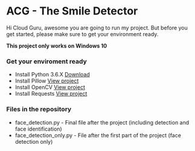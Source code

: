 # ACG - The Smile Detector

Hi Cloud Guru, awesome you are going to run my project. But before you get started, please make sure to get your environment ready.

**This project only works on Windows 10**

### Get your enviroment ready

- Install Python 3.6.X [Download](https://www.python.org/downloads/release/python-369/)
- Install Pillow [View project](https://pypi.org/project/Pillow/)
- Install OpenCV [View project](https://pypi.org/project/opencv-python/)
- Install Requests [View project](https://pypi.org/project/requests/)

### Files in the repository

- face_detection.py - Final file after the project (including detection and face identification)
- face_detection_only.py - File after the first part of the project (face detection only)
